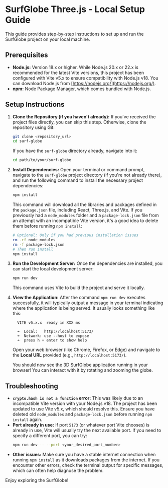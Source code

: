 # SurfGlobe Three.js - Local Setup Guide

This guide provides step-by-step instructions to set up and run the SurfGlobe project on your local machine.

## Prerequisites

*   **Node.js:** Version 18.x or higher. While Node.js 20.x or 22.x is recommended for the latest Vite versions, this project has been configured with Vite v5.x to ensure compatibility with Node.js v18. You can download Node.js from [https://nodejs.org/](https://nodejs.org/).
*   **npm:** Node Package Manager, which comes bundled with Node.js.

## Setup Instructions

1.  **Clone the Repository (if you haven't already):**
    If you've received the project files directly, you can skip this step. Otherwise, clone the repository using Git:
    ```bash
    git clone <repository_url>
    cd surf-globe
    ```
    If you have the `surf-globe` directory already, navigate into it:
    ```bash
    cd path/to/your/surf-globe
    ```

2.  **Install Dependencies:**
    Open your terminal or command prompt, navigate to the `surf-globe` project directory (if you're not already there), and run the following command to install the necessary project dependencies:
    ```bash
    npm install
    ```
    This command will download all the libraries and packages defined in the `package.json` file, including React, Three.js, and Vite. If you previously had a `node_modules` folder and a `package-lock.json` file from an attempt with an incompatible Vite version, it's a good idea to delete them before running `npm install`:
    ```bash
    # Optional: Only if you had previous installation issues
    rm -rf node_modules
    rm -f package-lock.json
    # Then run install
    npm install
    ```

3.  **Run the Development Server:**
    Once the dependencies are installed, you can start the local development server:
    ```bash
    npm run dev
    ```
    This command uses Vite to build the project and serve it locally.

4.  **View the Application:**
    After the command `npm run dev` executes successfully, it will typically output a message in your terminal indicating where the application is being served. It usually looks something like this:
    ```
      VITE v5.x.x  ready in XXX ms

      ➜  Local:   http://localhost:5173/
      ➜  Network: use --host to expose
      ➜  press h + enter to show help
    ```
    Open your web browser (like Chrome, Firefox, or Edge) and navigate to the **Local URL** provided (e.g., `http://localhost:5173/`).

    You should now see the 3D SurfGlobe application running in your browser! You can interact with it by rotating and zooming the globe.

## Troubleshooting

*   **`crypto.hash is not a function` error:** This was likely due to an incompatible Vite version with your Node.js v18. The project has been updated to use Vite v5.x, which should resolve this. Ensure you have deleted old `node_modules` and `package-lock.json` before running `npm install` again.
*   **Port already in use:** If port `5173` (or whatever port Vite chooses) is already in use, Vite will usually try the next available port. If you need to specify a different port, you can try:
    ```bash
    npm run dev -- --port <your_desired_port_number>
    ```
*   **Other issues:** Make sure you have a stable internet connection when running `npm install` as it downloads packages from the internet. If you encounter other errors, check the terminal output for specific messages, which can often help diagnose the problem.

Enjoy exploring the SurfGlobe!
